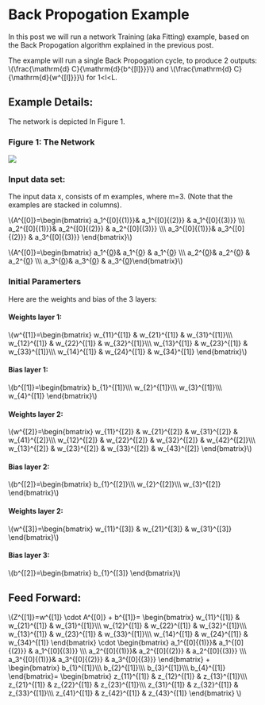 # Back Propogation Example
In this post we will run a network Training (aka Fitting) example, based on the Back Propogation algorithm explained in the previous post.

The example will run a single Back Propogation cycle, to produce 2 outputs: \\(\frac{\mathrm{d} C}{\mathrm{d}{b^{[l]}}}\\) and \\(\frac{\mathrm{d} C}{\mathrm{d}{w^{[l]}}}\\) for 1<l<L.

## Example Details:

The network is depicted In Figure 1.

### Figure 1: The Network
![](../assets/images/deep-neural-network-fw-bw-example.png)

### Input data set:
The input data x, consists of m examples, where m=3. (Note that the examples are stacked in columns).

\\(A^{[0]}=\begin{bmatrix}
a_1^{[0]{(1)}}& a_1^{[0]{(2)}} & a_1^{[0]{(3)}} \\\\\\
a_2^{[0]{(1)}}& a_2^{[0]{(2)}} & a_2^{[0]{(3)}} \\\\\\
a_3^{[0]{(1)}}& a_3^{[0]{(2)}} & a_3^{[0]{(3)}}
\end{bmatrix}\\)

\\(A^{[0]}=\begin{bmatrix}
a_1^{[0](1)}& a_1^{[0](2)} & a_1^{[0](3)} \\\\\\
a_2^{[0](1)}& a_2^{[0](2)} & a_2^{[0](3)} \\\\\\
a_3^{[0](1)}& a_3^{[0](2)} & a_3^{[0](3)}\end{bmatrix}\\)

### Initial Paramerters

Here are the weights and bias of the 3 layers:

#### Weights layer 1:

\\(w^{[1]}=\begin{bmatrix}
w_{11}^{[1]} & w_{21}^{[1]} & w_{31}^{[1]}\\\\\\
w_{12}^{[1]} & w_{22}^{[1]} & w_{32}^{[1]}\\\\\\
w_{13}^{[1]} & w_{23}^{[1]} & w_{33}^{[1]}\\\\\\
w_{14}^{[1]} & w_{24}^{[1]} & w_{34}^{[1]}
\end{bmatrix}\\)

#### Bias layer 1:


\\(b^{[1]}=\begin{bmatrix}
b_{1}^{[1]}\\\\\\
w_{2}^{[1]}\\\\\\
w_{3}^{[1]}\\\\\\
w_{4}^{[1]}
\end{bmatrix}\\)

#### Weights layer 2:

\\(w^{[2]}=\begin{bmatrix}
w_{11}^{[2]} & w_{21}^{[2]} & w_{31}^{[2]} & w_{41}^{[2]}\\\\\\
w_{12}^{[2]} & w_{22}^{[2]} & w_{32}^{[2]} & w_{42}^{[2]}\\\\\\
w_{13}^{[2]} & w_{23}^{[2]} & w_{33}^{[2]} & w_{43}^{[2]}
\end{bmatrix}\\)

#### Bias layer 2:


\\(b^{[2]}=\begin{bmatrix}
b_{1}^{[2]}\\\\\\ 
w_{2}^{[2]}\\\\\\
w_{3}^{[2]} 
\end{bmatrix}\\)


#### Weights layer 2:

\\(w^{[3]}=\begin{bmatrix}
w_{11}^{[3]} & w_{21}^{[3]} & w_{31}^{[3]}
\end{bmatrix}\\)

#### Bias layer 3:


\\(b^{[2]}=\begin{bmatrix}
b_{1}^{[3]}
\end{bmatrix}\\)

## Feed Forward:

\\(Z^{[1]}=w^{[1]} \cdot A^{[0]} + b^{[1]}= \begin{bmatrix}
w_{11}^{[1]} & w_{21}^{[1]} & w_{31}^{[1]}\\\\\\
w_{12}^{[1]} & w_{22}^{[1]} & w_{32}^{[1]}\\\\\\
w_{13}^{[1]} & w_{23}^{[1]} & w_{33}^{[1]}\\\\\\
w_{14}^{[1]} & w_{24}^{[1]} & w_{34}^{[1]}
\end{bmatrix} \cdot 
\begin{bmatrix}
a_1^{[0]{(1)}}& a_1^{[0]{(2)}} & a_1^{[0]{(3)}} \\\\\\
a_2^{[0]{(1)}}& a_2^{[0]{(2)}} & a_2^{[0]{(3)}} \\\\\\
a_3^{[0]{(1)}}& a_3^{[0]{(2)}} & a_3^{[0]{(3)}}
\end{bmatrix} + 
\begin{bmatrix}
b_{1}^{[1]}\\\\\\
b_{2}^{[1]}\\\\\\
b_{3}^{[1]}\\\\\\
b_{4}^{[1]}
\end{bmatrix}=
\begin{bmatrix}
z_{11}^{[1]} & z_{12}^{[1]} & z_{13}^{[1]}\\\\\\
z_{21}^{[1]} & z_{22}^{[1]} & z_{23}^{[1]}\\\\\\
z_{31}^{[1]} & z_{32}^{[1]} & z_{33}^{[1]}\\\\\\
z_{41}^{[1]} & z_{42}^{[1]} & z_{43}^{[1]}
\end{bmatrix}
\\)






